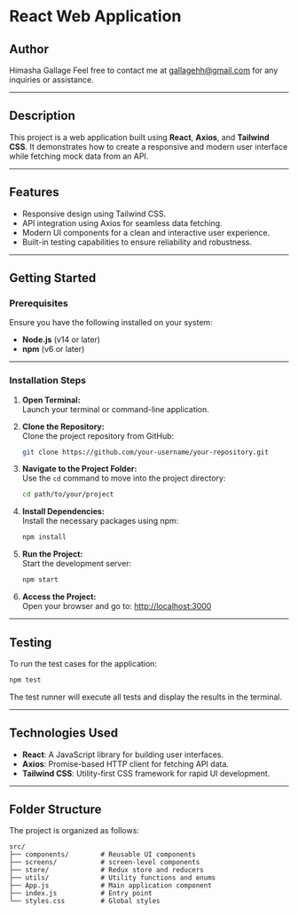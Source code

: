 
# **React Web Application**

## **Author**  
Himasha Gallage
Feel free to contact me at gallagehh@gmail.com for any inquiries or assistance.

---

## **Description**  
This project is a web application built using **React**, **Axios**, and **Tailwind CSS**. It demonstrates how to create a responsive and modern user interface while fetching mock data from an API.

---

## **Features**  
- Responsive design using Tailwind CSS.  
- API integration using Axios for seamless data fetching.  
- Modern UI components for a clean and interactive user experience.  
- Built-in testing capabilities to ensure reliability and robustness.  

---

## **Getting Started**

### **Prerequisites**  
Ensure you have the following installed on your system:  
- **Node.js** (v14 or later)  
- **npm** (v6 or later)  

---

### **Installation Steps**  

1. **Open Terminal:**  
   Launch your terminal or command-line application.

2. **Clone the Repository:**  
   Clone the project repository from GitHub:
   ```bash
   git clone https://github.com/your-username/your-repository.git
   ```

3. **Navigate to the Project Folder:**  
   Use the `cd` command to move into the project directory:
   ```bash
   cd path/to/your/project
   ```

4. **Install Dependencies:**  
   Install the necessary packages using npm:
   ```bash
   npm install
   ```

5. **Run the Project:**  
   Start the development server:
   ```bash
   npm start
   ```

6. **Access the Project:**  
   Open your browser and go to:
   [http://localhost:3000](http://localhost:3000)

---

## **Testing**  

To run the test cases for the application:  
```bash
npm test
```  
The test runner will execute all tests and display the results in the terminal.

---

## **Technologies Used**  
- **React**: A JavaScript library for building user interfaces.  
- **Axios**: Promise-based HTTP client for fetching API data.  
- **Tailwind CSS**: Utility-first CSS framework for rapid UI development.

---

## **Folder Structure**  
The project is organized as follows:  
```plaintext
src/
├── components/        # Reusable UI components
├── screens/           # screen-level components
├── store/             # Redux store and reducers
├── utils/             # Utility functions and enums
├── App.js             # Main application component
├── index.js           # Entry point
└── styles.css         # Global styles
```

